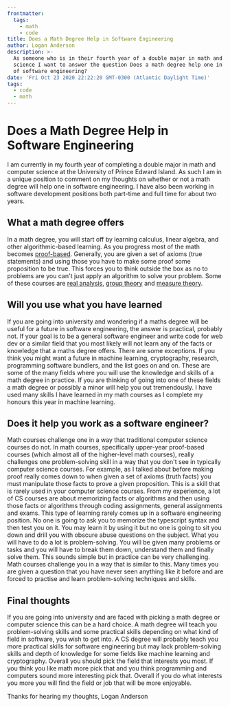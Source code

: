 ```yaml
---
frontmatter:
  tags:
    - math
    - code
title: Does a Math Degree Help in Software Engineering
author: Logan Anderson
description: >-
  As someone who is in their fourth year of a double major in math and computer
  science I want to answer the question Does a math degree help one in the field
  of software engineering?
date: 'Fri Oct 23 2020 22:22:20 GMT-0300 (Atlantic Daylight Time)'
tags:
  - code
  - math
---
```

# Does a Math Degree Help in Software Engineering

I am currently in my fourth year of completing a double major in math and computer science at the University of Prince Edward Island. As such I am in a unique position to comment on my thoughts on whether or not a math degree will help one in software engineering. I have also been working in software development positions both part-time and full time for about two years.

## What a math degree offers

In a math degree, you will start off by learning calculus, linear algebra, and other algorithmic-based learning. As you progress most of the math becomes [proof-based](https://en.wikipedia.org/wiki/Mathematical_proof). Generally, you are given a set of axioms (true statements) and using those you have to make some proof some proposition to be true. This forces you to think outside the box as no to problems are you can't just apply an algorithm to solve your problem. Some of these courses are [real analysis](https://en.wikipedia.org/wiki/Real_analysis), [group theory](https://en.wikipedia.org/wiki/Group_theory) and [measure theory](https://en.wikipedia.org/wiki/Measure_(mathematics)).

## Will you use what you have learned

If you are going into university and wondering if a maths degree will be useful for a future in software engineering, the answer is practical, probably not. If your goal is to be a general software engineer and write code for web dev or a similar field that you most likely will not learn any of the facts or knowledge that a maths degree offers. There are some exceptions. If you think you might want a future in machine learning, cryptography, research, programming software bundlers, and the list goes on and on. These are some of the many fields where you will use the knowledge and skills of a math degree in practice. If you are thinking of going into one of these fields a math degree or possibly a minor will help you out tremendously. I have used many skills I have learned in my math courses as I complete my honours this year in machine learning.

## Does it help you work as a software engineer?

Math courses challenge one in a way that traditional computer science courses do not. In math courses, specifically upper-year proof-based courses (which almost all of the higher-level math courses), really challenges one problem-solving skill in a way that you don't see in typically computer science courses. For example, as I talked about before making proof really comes down to when given a set of axioms (truth facts) you must manipulate those facts to prove a given proposition. This is a skill that is rarely used in your computer science courses. From my experience, a lot of CS courses are about memorizing facts or algorithms and then using those facts or algorithms through coding assignments, general assignments and exams. This type of learning rarely comes up in a software engineering position. No one is going to ask you to memorize the typescript syntax and then test you on it. You may learn it by using it but no one is going to sit you down and drill you with obscure abuse questions on the subject. What you will have to do a lot is problem-solving. You will be given many problems or tasks and you will have to break them down, understand them and finally solve them. This sounds simple but in practice can be very challenging. Math courses challenge you in a way that is similar to this. Many times you are given a question that you have never seen anything like it before and are forced to practise and learn problem-solving techniques and skills.

## Final thoughts

If you are going into university and are faced with picking a math degree or computer science this can be a hard choice. A math degree will teach you problem-solving skills and some practical skills depending on what kind of field in software, you wish to get into. A CS degree will probably teach you more practical skills for software engineering but may lack problem-solving skills and depth of knowledge for some fields like machine learning and cryptography. Overall you should pick the field that interests you most. If you think you like math more pick that and you think programming and computers sound more interesting pick that. Overall if you do what interests you more you will find the field or job that will be more enjoyable.

Thanks for hearing my thoughts, Logan Anderson
